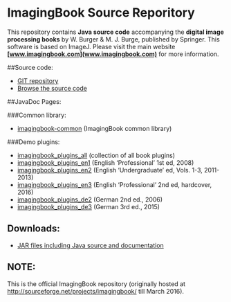 # ImagingBook Source Reporitory

This repository contains **Java source code** accompanying the 
**digital image processing books** by W. Burger & M. J. Burge, 
published by Springer. This software is based on ImageJ.
Please visit the main website **[www.imagingbook.com](www.imagingbook.com)** for more information.

##Source code:

* [GIT repository](https://bitbucket.org/imagingbook/imagingbook-public)
* [Browse the source code](https://bitbucket.org/imagingbook/imagingbook-public/src)

##JavaDoc Pages:

###Common library:
* [imagingbook-common](http://imagingbook.bitbucket.org/javadoc/imagingbook-common) (ImagingBook common library)

###Demo plugins:
* [imagingbook_plugins_all](http://imagingbook.bitbucket.org/javadoc/imagingbook_plugins_all) (collection of all book plugins)
* [imagingbook_plugins_en1](http://imagingbook.bitbucket.org/javadoc/imagingbook_plugins_en1) (English ‘Professional’ 1st ed, 2008)
* [imagingbook_plugins_en2](http://imagingbook.bitbucket.org/javadoc/imagingbook_plugins_en2) (English ‘Undergraduate’ ed, Vols. 1-3, 2011-2013)
* [imagingbook_plugins_en3](http://imagingbook.bitbucket.org/javadoc/imagingbook_plugins_en3) (English ‘Professional’ 2nd ed, hardcover, 2016)
* [imagingbook_plugins_de2](http://imagingbook.bitbucket.org/javadoc/imagingbook_plugins_de2) (German 2nd ed., 2006)
* [imagingbook_plugins_de3](http://imagingbook.bitbucket.org/javadoc/imagingbook_plugins_de3) (German 3rd ed., 2015)

## Downloads:

* [JAR files including Java source and documentation](https://bitbucket.org/imagingbook/imagingbook-public/downloads)


## NOTE:

This is the official ImagingBook repository (originally hosted at http://sourceforge.net/projects/imagingbook/ till March 2016).